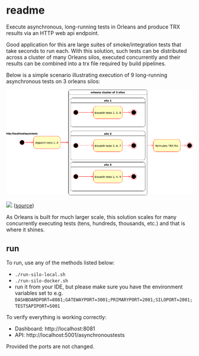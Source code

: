 # readme

Execute asynchronous, long-running tests in Orleans and produce TRX results via an HTTP web api endpoint.

Good application for this are large suites of smoke/integration tests that take seconds to run each. With this solution, such tests can be distributed across a cluster of many Orleans silos, executed concurrently and their results can be combined into a trx file required by build pipelines.

Below is a simple scenario illustrating execution of 9 long-running asynchronous tests on 3 orleans silos:

![](diagram.png)

![](https://social.msdn.microsoft.com/Forums/getfile/1008208) ([source](https://social.msdn.microsoft.com/Forums/en-US/77d66d8b-f923-4242-a3f2-a2c6591478e1/render-contents-of-trx-file-in-tfs-build-tab?forum=tfsgeneral))

As Orleans is built for much larger scale, this solution scales for many concurrently executing tests (tens, hundreds, thousands, etc.) and that is where it shines.

## run

To run, use any of the methods listed below:

* `./run-silo-local.sh`
* `./run-silo-docker.sh`
* run it from your IDE, but please make sure you have the environment variables set to e.g. `DASHBOARDPORT=8081;GATEWAYPORT=3001;PRIMARYPORT=2001;SILOPORT=2001;TESTSAPIPORT=5001`

To verify everything is working correctly:

* Dashboard: http://localhost:8081
* API: http://localhost:5001/asynchronoustests

Provided the ports are not changed.